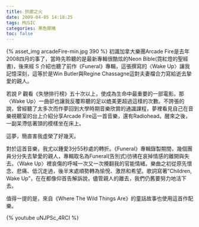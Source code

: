 ```yaml
---
title: 拱廊之火
date: 2009-04-05 14:18:25
tags: MUSIC
categories: 黑色膠捲
toc: false
---
```

{% asset_img arcadeFire-min.jpg 390 %}
初識加拿大樂團Arcade Fire是去年2008四月的事了，當時先聆聽的是最新專輯很酷炫的Neon Bible(霓紅燈的聖經書)，後來經 S 介紹也聽了前作《Funeral》專輯，這張撰寫的〈Wake Up〉讓我記憶深刻，這等於是Win Butler與Regine Chassagne這對夫妻檔合力寫給逝去摯愛的親人。
<!-- more -->
若說 P 觀看《失戀排行榜》五十次以上，使成為生命中最重要的一部電影。那〈Wake Up〉一曲卻也讓我反覆聆聽的足以媲美更超過這樣的次數。不誇張的說，曾經聽了太多次而作夢回到大學時期音樂欣賞的通識課程，夢裡看見自己在音樂視聽室的台上介紹分享Arcade Fire這一首音樂，還有Radiohead。醒來之後，一副呆滯低著頭的模樣坐在床上。

這夢，簡直害我虛榮了好幾天。

對於這首音樂，我尤以鍾愛3分55秒處的轉折。《Funeral》專輯錄製期間，幾個團員分分失去摯愛的親人，專輯取名為Funeral(告別式)彷彿在哀掉情感的離開與失去。〈Wake Up〉裡哀傷的呼喊一次又一次攪翻我的官能情緒。樂曲之初從原先懷念、悲痛、低沉走過，後半末處順勢轉為愉悅、激昂和希望。歌詞寫著”Children, Wake Up”，在在都像仰首告解訴說，儘管親人的離去，我們仍舊要努力地活下去。

值得一提的是，來自《Where The Wild Things Are》的童話故事也使用這首作配樂。

{% youtube uNJPSc_4RCI %}

